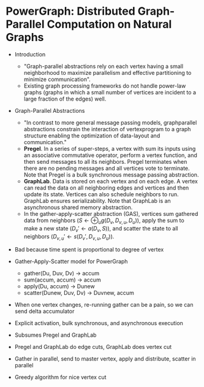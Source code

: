 # PowerGraph: Distributed Graph-Parallel Computation on Natural Graphs
- Introduction
    - "Graph-parallel abstractions rely on each vertex having a small
      neighborhood to maximize parallelism and effective partitioning to
      minimize communication".
    - Existing graph processing frameworks do not handle power-law graphs
      (graphs in which a small number of vertices are incident to a large
      fraction of the edges) well.
- Graph-Parallel Abstractions
    - "In contrast to more general message passing models, graphparallel
      abstractions constrain the interaction of vertexprogram to a graph
      structure enabling the optimization of data-layout and communication."
    - __Pregel__. In a series of super-steps, a vertex with sum its inputs
      using an associative commutative operator, perform a vertex function, and
      then send messages to all its neighbors. Pregel terminates when there are
      no pending messages and all vertices vote to terminate. Note that Pregel
      is a bulk synchronous message passing abstraction.
    - __GraphLab__. Data is stored on each vertex and on each edge. A vertex
      can read the data on all neighboring edges and vertices and then update
      its state. Vertices can also schedule neighbors to run. GraphLab ensures
      serializability.  Note that GraphLab is an asynchronous shared memory
      abstraction.
    - In the gather-apply-scatter abstraction (GAS), vertices sum gathered data
      from neighbors ($S \gets \oplus_{u} g(D_v, D_{v,u}, D_u)$), apply the sum
      to make a new state ($D_v' \gets a(D_v, S)$), and scatter the state to
      all neighbors ($D_{v,u}' \gets s(D_v', D_{v,u}, D_u)$).

- Bad because time spent is proportional to degree of vertex
- Gather-Apply-Scatter model for PowerGraph
    - gather(Du, Duv, Dv) -> accum
    - sum(accum, accum) -> accum
    - apply(Du, accum) -> Dunew
    - scatter(Dunew, Duv, Dv) -> Duvnew, accum
- When one vertex changes, re-running gather can be a pain, so we can send
  delta accumulator
- Explicit activation, bulk synchronous, and asynchronous execution
- Subsumes Pregel and GraphLab
- Pregel and GraphLab do edge cuts, GraphLab does vertex cut
- Gather in parallel, send to master vertex, apply and distribute, scatter in
  parallel
- Greedy algorithm for nice vertex cut
